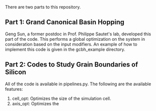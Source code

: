 There are two parts to this repository.

## Part 1: Grand Canonical Basin Hopping
Geng Sun, a former postdoc in Prof. Philippe Sautet's lab, developed this part of the code. This performs a global optimization on the system in consideration based on the input modifiers. An example of how to implement this code is given in the gcbh_example directory.

## Part 2: Codes to Study Grain Boundaries of Silicon
All of the code is available in pipelines.py. The following are the available features:
1. cell_opt: Optimizes the size of the simulation cell.
2. axis_opt: Optimizes the 
